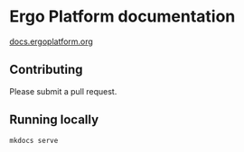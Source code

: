 Ergo Platform documentation
=======================================

[docs.ergoplatform.org](https://docs.ergoplatform.com/)

## Contributing

Please submit a pull request. 

## Running locally

```
mkdocs serve
```